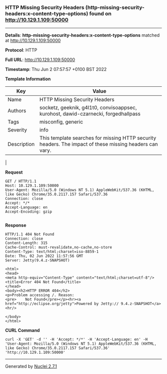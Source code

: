 ### HTTP Missing Security Headers (http-missing-security-headers:x-content-type-options) found on http://10.129.1.109:50000
---
**Details**: **http-missing-security-headers:x-content-type-options**  matched at http://10.129.1.109:50000

**Protocol**: HTTP

**Full URL**: http://10.129.1.109:50000

**Timestamp**: Thu Jun 2 07:57:57 +0100 BST 2022

**Template Information**

| Key | Value |
|---|---|
| Name | HTTP Missing Security Headers |
| Authors | socketz, geeknik, g4l1t0, convisoappsec, kurohost, dawid-czarnecki, forgedhallpass |
| Tags | misconfig, generic |
| Severity | info |
| Description | This template searches for missing HTTP security headers. The impact of these missing headers can vary.
 |

**Request**
```http
GET / HTTP/1.1
Host: 10.129.1.109:50000
User-Agent: Mozilla/5.0 (Windows NT 5.1) AppleWebKit/537.36 (KHTML, like Gecko) Chrome/35.0.2117.157 Safari/537.36
Connection: close
Accept: */*
Accept-Language: en
Accept-Encoding: gzip


```

**Response**
```http
HTTP/1.1 404 Not Found
Connection: close
Content-Length: 315
Cache-Control: must-revalidate,no-cache,no-store
Content-Type: text/html;charset=iso-8859-1
Date: Thu, 02 Jun 2022 11:57:56 GMT
Server: Jetty(9.4.z-SNAPSHOT)

<html>
<head>
<meta http-equiv="Content-Type" content="text/html;charset=utf-8"/>
<title>Error 404 Not Found</title>
</head>
<body><h2>HTTP ERROR 404</h2>
<p>Problem accessing /. Reason:
<pre>    Not Found</pre></p><hr><a href="http://eclipse.org/jetty">Powered by Jetty:// 9.4.z-SNAPSHOT</a><hr/>

</body>
</html>

```


**CURL Command**
```
curl -X 'GET' -d '' -H 'Accept: */*' -H 'Accept-Language: en' -H 'User-Agent: Mozilla/5.0 (Windows NT 5.1) AppleWebKit/537.36 (KHTML, like Gecko) Chrome/35.0.2117.157 Safari/537.36' 'http://10.129.1.109:50000'
```
---
Generated by [Nuclei 2.7.1](https://github.com/projectdiscovery/nuclei)